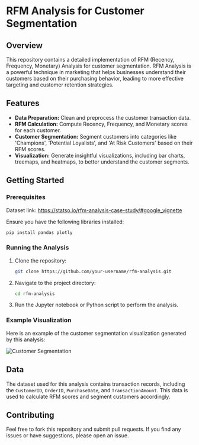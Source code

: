
# RFM Analysis for Customer Segmentation

## Overview

This repository contains a detailed implementation of RFM (Recency, Frequency, Monetary) Analysis for customer segmentation. RFM Analysis is a powerful technique in marketing that helps businesses understand their customers based on their purchasing behavior, leading to more effective targeting and customer retention strategies.

## Features

- **Data Preparation:** Clean and preprocess the customer transaction data.
- **RFM Calculation:** Compute Recency, Frequency, and Monetary scores for each customer.
- **Customer Segmentation:** Segment customers into categories like 'Champions', 'Potential Loyalists', and 'At Risk Customers' based on their RFM scores.
- **Visualization:** Generate insightful visualizations, including bar charts, treemaps, and heatmaps, to better understand the customer segments.

## Getting Started

### Prerequisites
Dataset link: https://statso.io/rfm-analysis-case-study/#google_vignette

Ensure you have the following libraries installed:

```bash
pip install pandas plotly
```

### Running the Analysis

1. Clone the repository:

    ```bash
    git clone https://github.com/your-username/rfm-analysis.git
    ```

2. Navigate to the project directory:

    ```bash
    cd rfm-analysis
    ```

3. Run the Jupyter notebook or Python script to perform the analysis.

### Example Visualization

Here is an example of the customer segmentation visualization generated by this analysis:

![Customer Segmentation](https://i0.wp.com/thecleverprogrammer.com/wp-content/uploads/2024/01/image.png?resize=1200%2C817&ssl=1)

## Data

The dataset used for this analysis contains transaction records, including the `CustomerID`, `OrderID`, `PurchaseDate`, and `TransactionAmount`. This data is used to calculate RFM scores and segment customers accordingly.

## Contributing

Feel free to fork this repository and submit pull requests. If you find any issues or have suggestions, please open an issue.


